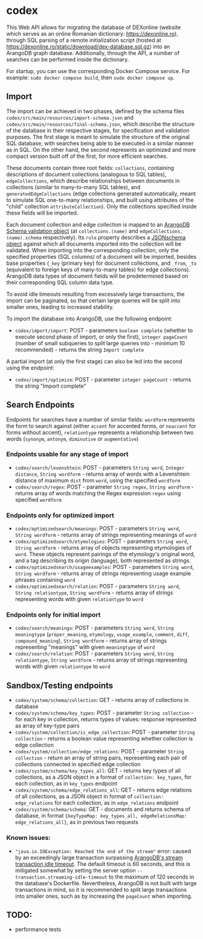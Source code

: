 # codex
This Web API allows for migrating the database of DEXonline (website which serves as an online Romanian dictionary: https://dexonline.ro), through SQL parsing of a remote initialization script (hosted at https://dexonline.ro/static/download/dex-database.sql.gz) into an ArangoDB graph database. Additionally, through the API, a number of searches can be performed inside the dictionary.

For startup, you can use the corresponding Docker Compose service. For example: `sudo docker compose build`, then `sudo docker compose up`.
## Import
The import can be achieved in two phases, defined by the schema files `codex/src/main/resources/import-schema.json` and `codex/src/main/resources/final-schema.json`, which describe the structure of the database in their respective stages, for specification and validation purposes. The first stage is meant to simulate the structure of the original SQL database, with searches being able to be executed in a similar manner as in SQL. On the other hand, the second represents an optimized and more compact version built off of the first, for more efficient searches. 

These documents contain three root fields: `collections`, containing descriptions of document collections (analogous to SQL tables), `edgeCollections`, which describe relationships between documents in collections (similar to many-to-many SQL tables), and `generatedEdgeCollections` (edge collections generated automatically, meant to simulate SQL one-to-many relationships, and built using attributes of the "child" collection `attributeCollection`). Only the collections specified inside these fields will be imported.

Each document collection and edge collection is mapped to an [ArangoDB Schema validation object](https://www.arangodb.com/docs/stable/data-modeling-documents-schema-validation.html) (at `collections.(name)` and `edgeCollections.(name).schema` respectively). Its `rule` property describes a [JSONschema object](https://json-schema.org/learn/getting-started-step-by-step.html) against which all documents imported into the collection will be validated. When importing into the corresponding collection, only the specified properties (SQL columns) of a document will be imported, besides base properties (`_key` (primary key) for document collections, and `_from`, `_to` (equivalent to foreign keys of many-to-many tables) for edge collections). ArangoDB data types of document fields will be predetermined based on their corresponding SQL column data type.

To avoid idle timeouts resulting from excessively large transactions, the import can be paginated, so that certain large queries will be split into smaller ones, leading to increased stability.

To import the database into ArangoDB, use the following endpoint:
* `codex/import/import`: POST - parameters `boolean complete` (whether to execute second phase of import, or only the first), `integer pageCount` (number of small subqueries to split large queries into - minimum 10 recommended) - returns the string `Import complete`

A partial import (at only the first stage) can also be led into the second using the endpoint:
* `codex/import/optimize`: POST - parameter `integer pageCount` - returns the string "Import complete"

## Search Endpoints
Endpoints for searches have a number of similar fields: `wordform` represents the form to search against (either `accent` for accented forms, or `noaccent` for forms without accent), `relationtype` represents a relationship between two words (`synonym`, `antonym`, `diminutive` or `augmentative`)
### Endpoints usable for any stage of import
* `codex/search/levenshtein`: POST - parameters `String word`, `Integer distance`, `String wordform` - returns array of words with a Levenshtein distance of maximum `dist` from `word`, using the specified `wordform`
* `codex/search/regex`: POST - parameter `String regex`, `String wordform` - returns array of words matching the Regex expression `regex` using specified `wordform`
### Endpoints only for optimized import
* `codex/optimizedsearch/meanings`: POST - parameters `String word`, `String wordform` - returns array of strings representing meanings of `word`
* `codex/optimizedsearch/etymologies`: POST - parameters `String word`, `String wordform` - returns array of objects representing etymologies of `word`. These objects represent pairings of the etymology's original word, and a tag describing its origin (language), both represented as strings.
* `codex/optimizedsearch/usageexamples`: POST - parameters `String word`, `String wordform` - returns array of strings representing usage example phrases containing `word`
* `codex/optimizedsearch/relation`: POST - parameters `String word`, `String relationtype`, `String wordform` - returns array of strings representing words with given `relationtype` to `word`
### Endpoints only for initial import
* `codex/search/meanings`: POST - parameters `String word`, `String meaningtype` (`proper_meaning`, `etymology`, `usage_example`, `comment`, `diff`, `compound_meaning`), `String wordform` - returns array of strings representing "meanings" with given `meaningtype` of `word`
* `codex/search/relation`: POST - parameters `String word`, `String relationtype`, `String wordform` - returns array of strings representing words with given `relationtype` to `word`
## Sandbox/Testing endpoints
* `codex/system/schema/collection`: GET - returns array of collections in database
* `codex/system/schema/key_types`: POST - parameter `String collection` - for each key in collection, returns types of values: response represented as array of key-type pairs
* `codex/system/collection/is_edge_collection`: POST - parameter `String collection` - returns a boolean value representing whether collection is edge collection
* `codex/system/collection/edge_relations`: POST - parameter `String collection` - return an array of string pairs, representing each pair of collections connected in specified edge collection
* `codex/system/schema/key_types_all`: GET - returns key types of all collections, as a JSON object in a format of `collection: key_types`, for each collection, as in `key_types` endpoint
* `codex/system/schema/edge_relations_all`: GET - returns edge relations of all collections, as a JSON object in format of `collection: edge_relations` for each collection, as in `edge_relations` endpoint
* `codex/system/schema/schema`: GET - documents and returns schema of database, in format `{keyTypeMap: key_types_all, edgeRelationsMap: edge_relations_all}`, as in previous two requests

### Known issues:
* `"java.io.IOException: Reached the end of the stream"` error: caused by an exceedingly large transaction surpassing [ArangoDB's stream transaction idle timeout](https://www.arangodb.com/docs/stable/transactions-stream-transactions.html). The default timeout is 60 seconds, and this is mitigated somewhat by setting the server option `--transaction.streaming-idle-timeout` to the maximum of 120 seconds in the database's Dockerfile. Nevertheless, ArangoDB is not built with large transactions in mind, so it is recommended to split large transactions into smaller ones, such as by increasing the `pageCount` when importing.
## TODO:
* performance tests
